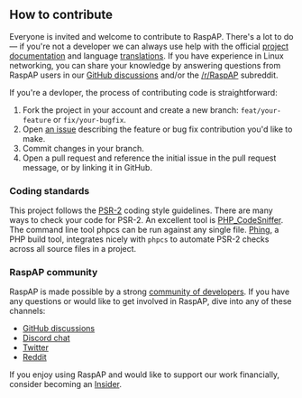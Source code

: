 ## How to contribute
Everyone is invited and welcome to contribute to RaspAP. There's a lot to do — if you're not a developer we can always use help with the official [project documentation](https://docs.raspap.com) and language [translations](https://crowdin.com/project/raspap). If you have experience in Linux networking, you can share your knowledge by answering questions from RaspAP users in our [GitHub discussions](https://github.com/RaspAP/raspap-webgui/discussions) and/or the [/r/RaspAP](https://reddit.com/r/RaspAP) subreddit.

If you're a devloper, the process of contributing code is straightforward:

1. Fork the project in your account and create a new branch: `feat/your-feature` or `fix/your-bugfix`.
2. Open [an issue](https://github.com/RaspAP/raspap-webgui/issues) describing the feature or bug fix contribution you'd like to make.
3. Commit changes in your branch.
4. Open a pull request and reference the initial issue in the pull request message, or by linking it in GitHub.

### Coding standards
This project follows the [PSR-2](http://www.php-fig.org/psr/psr-2/) coding style guidelines. There are many ways to check your code for PSR-2. An excellent tool is [PHP_CodeSniffer](https://github.com/squizlabs/PHP_CodeSniffer). The command line tool phpcs can be run against any single file. [Phing](https://www.phing.info/), a PHP build tool, integrates nicely with `phpcs` to automate PSR-2 checks across all source files in a project.

### RaspAP community
RaspAP is made possible by a strong [community of developers](https://github.com/RaspAP/raspap-webgui/graphs/contributors). If you have any questions or would like to get involved in RaspAP, dive into any of these channels:

* [GitHub discussions](https://github.com/RaspAP/raspap-webgui/discussions)
* [Discord chat](https://discord.gg/KVAsaAR)
* [Twitter](https://twitter.com/rasp_ap)
* [Reddit](https://www.reddit.com/r/RaspAP/)

If you enjoy using RaspAP and would like to support our work financially, consider becoming an [Insider](https://github.com/sponsors/RaspAP).
